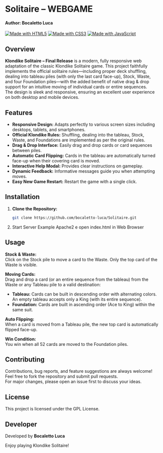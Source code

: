 # Solitaire – WEBGAME
#### Author: Bocaletto Luca

[![Made with HTML5](https://img.shields.io/badge/Made%20with-HTML5-E34F26?logo=html5)](https://www.w3.org/html/)
[![Made with CSS3](https://img.shields.io/badge/Made%20with-CSS3-1572B6?logo=css3)](https://www.w3.org/Style/CSS/)
[![Made with JavaScript](https://img.shields.io/badge/Made%20with-JavaScript-F7DF1E?logo=javascript)](https://developer.mozilla.org/docs/Web/JavaScript)

## Overview

**Klondike Solitaire – Final Release** is a modern, fully responsive web adaptation of the classic Klondike Solitaire game. This project faithfully implements the official solitaire rules—including proper deck shuffling, dealing into tableau piles (with only the last card face-up), Stock, Waste, and four Foundation piles—with the added benefit of native drag & drop support for an intuitive moving of individual cards or entire sequences.  
The design is sleek and responsive, ensuring an excellent user experience on both desktop and mobile devices.

## Features

- **Responsive Design:** Adapts perfectly to various screen sizes including desktops, tablets, and smartphones.
- **Official Klondike Rules:** Shuffling, dealing into the tableau, Stock, Waste, and Foundations are implemented as per the original rules.
- **Drag & Drop Interface:** Easily drag and drop cards or card sequences between piles.
- **Automatic Card Flipping:** Cards in the tableau are automatically turned face-up when their covering card is moved.
- **Interactive Help Modal:** Provides clear instructions on gameplay.
- **Dynamic Feedback:** Informative messages guide you when attempting moves.
- **Easy New Game Restart:** Restart the game with a single click.

## Installation

1. **Clone the Repository:**

   ```bash
   git clone https://github.com/bocaletto-luca/Solitaire.git
2.  Start Server Example Apache2 e open index.html in Web Browser

## Usage

**Stock & Waste:**  
Click on the Stock pile to move a card to the Waste. Only the top card of the Waste is visible.

**Moving Cards:**  
Drag and drop a card (or an entire sequence from the tableau) from the Waste or any Tableau pile to a valid destination:

- **Tableau:** Cards can be built in descending order with alternating colors. An empty tableau accepts only a King (with its entire sequence).
- **Foundation:** Cards are built in ascending order (Ace to King) within the same suit.

**Auto Flipping:**  
When a card is moved from a Tableau pile, the new top card is automatically flipped face-up.

**Win Condition:**  
You win when all 52 cards are moved to the Foundation piles.

## Contributing

Contributions, bug reports, and feature suggestions are always welcome!  
Feel free to fork the repository and submit pull requests.  
For major changes, please open an issue first to discuss your ideas.

## License

This project is licensed under the GPL License.

## Developer

Developed by **Bocaletto Luca**

Enjoy playing Klondike Solitaire!

